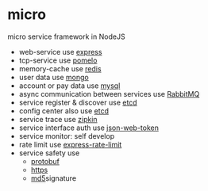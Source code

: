 # micro
micro service framework in NodeJS

- web-service use [express]()
- tcp-service use [pomelo]()
- memory-cache use [redis]()
- user data use [mongo]()
- account or pay data use [mysql]()
- async communication between services use [RabbitMQ]()
- service register & discover use [etcd]()
- config center also use [etcd]()
- service trace use [zipkin]()
- service interface auth use [json-web-token]()
- service monitor: self develop
- rate limit use [express-rate-limit]()
- service safety use 
    - [protobuf]()
    - [https]()
    - [md5]()signature 
